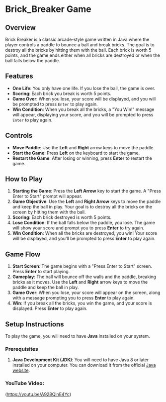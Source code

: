 # Brick_Breaker Game


## Overview
Brick Breaker is a classic arcade-style game written in Java where the player controls a paddle to bounce a ball and break bricks. The goal is to destroy all the bricks by hitting them with the ball. Each brick is worth 5 points, and the game ends either when all bricks are destroyed or when the ball falls below the paddle.

## Features
- **One Life**: You only have one life. If you lose the ball, the game is over.
- **Scoring**: Each brick you break is worth 5 points.
- **Game Over**: When you lose, your score will be displayed, and you will be prompted to press `Enter` to play again.
- **Win Condition**: When you break all the bricks, a "You Win!" message will appear, displaying your score, and you will be prompted to press `Enter` to play again.

## Controls
- **Move Paddle**: Use the **Left** and **Right** arrow keys to move the paddle.
- **Start the Game**: Press **Left** on the keyboard to start the game.
- **Restart the Game**: After losing or winning, press **Enter** to restart the game.

## How to Play
1. **Starting the Game**: Press the **Left Arrow** key to start the game. A "Press Enter to Start" prompt will appear.
2. **Game Objective**: Use the **Left** and **Right Arrow** keys to move the paddle and keep the ball in play. Your goal is to destroy all the bricks on the screen by hitting them with the ball.
3. **Scoring**: Each brick destroyed is worth 5 points.
4. **Lose Condition**: If the ball falls below the paddle, you lose. The game will show your score and prompt you to press **Enter** to try again.
5. **Win Condition**: When all the bricks are destroyed, you win! Your score will be displayed, and you'll be prompted to press **Enter** to play again.

## Game Flow

1. **Start Screen**: The game begins with a "Press Enter to Start" screen. Press **Enter** to start playing.
2. **Gameplay**: The ball will bounce off the walls and the paddle, breaking bricks as it moves. Use the **Left** and **Right** arrow keys to move the paddle and keep the ball in play.
3. **Game Over**: When you lose, your score will appear on the screen, along with a message prompting you to press **Enter** to play again.
4. **Win**: If you break all the bricks, you win the game, and your score is displayed. Press **Enter** to play again.

## Setup Instructions

To play the game, you will need to have **Java** installed on your system.

### Prerequisites
1. **Java Development Kit (JDK)**: You will need to have Java 8 or later installed on your computer. You can download it from the official [Java website](https://www.oracle.com/java/technologies/javase-jdk11-downloads.html).

### YouTube Video:
(https://youtu.be/A928QlnE4Yc)

